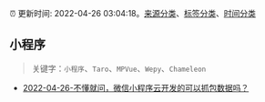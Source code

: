 :alarm_clock: 更新时间: 2022-04-26 03:04:18。[来源分类](../README.md)、[标签分类](../TAGS.md)、[时间分类](../TIMELINE.md)

## 小程序


> 关键字：`小程序`、`Taro`、`MPVue`、`Wepy`、`Chameleon`



- [2022-04-26-不懂就问，微信小程序云开发的可以抓包数据吗？](https://www.v2ex.com/t/849272) 